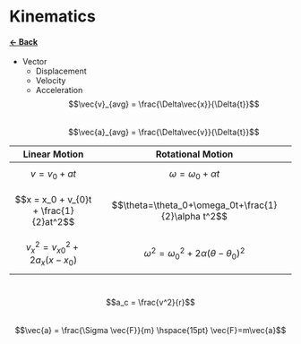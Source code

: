 # Kinematics
#### [&larr; Back](README.md)
* Vector
    * Displacement
    * Velocity
    * Acceleration
$$\vec{v}_{avg} = \frac{\Delta\vec{x}}{\Delta{t}}$$
\
$$\vec{a}_{avg} = \frac{\Delta\vec{v}}{\Delta{t}}$$

|Linear Motion|Rotational Motion|
|-|-|
|$$v=v_{0}+at$$                       |$$\omega=\omega_0+\alpha t$$ |
|$$x = x_0 + v_{0}t + \frac{1}{2}at^2$$ |$$\theta=\theta_0+\omega_0t+\frac{1}{2}\alpha t^2$$ | 
|$$v^2_x = v^2_{x0} + 2a_x(x-x_0)$$        |$$\omega^2=\omega_0^2+2\alpha\left(\theta-\theta_0\right)^2$$ |

\
$$a_c = \frac{v^2}{r}$$
\
$$\vec{a} = \frac{\Sigma \vec{F}}{m} \hspace{15pt} \vec{F}=m\vec{a}$$